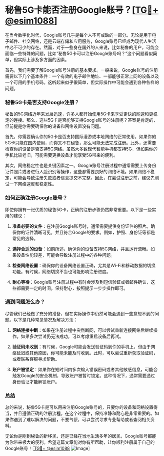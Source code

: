 # 秘鲁5G卡能否注册Google账号？[[TG💪+ @esim1088](https://t.me/s/esim1088)]

在当今数字化时代，Google账号几乎是每个人不可或缺的一部分。无论是用于电子邮件、社交网络，还是云端存储和应用服务，Google账号已经成为现代人生活中必不可少的存在。然而，对于一些身在国外的人来说，比如秘鲁的用户，可能会面临一些特殊的问题，比如“秘鲁5G卡可以注册Google账号吗？”这个问题看似简单，但实际上涉及多方面的因素。

首先，我们需要了解Google账号注册的基本要求。一般来说，Google账号的注册需要以下几个基本条件：一个有效的电子邮件地址、一部能够正常上网的设备以及一个可用的手机号码。这听起来似乎很简单，但实际操作中可能会遇到各种各样的问题。

### **秘鲁5G卡是否支持Google注册？**

秘鲁的5G网络近年来发展迅速，许多人都开始使用5G卡来享受更快的网速和更稳定的连接。那么，这些5G卡是否能够支持Google账号的注册呢？答案是肯定的，但前提是你需要确保你的设备和网络设置没有问题。

首先，你需要确认你的5G卡是否支持国际漫游或本地网络的正常使用。如果你的5G卡只能在国内使用，而你又不在秘鲁，那么可能无法完成注册。此外，还需要检查你的设备是否支持5G网络。虽然大多数现代智能手机都支持5G，但如果你的手机比较老旧，可能需要更换设备才能享受5G带来的便利。

其次，网络稳定性也是关键因素之一。Google账号注册过程中通常需要上传身份证件照片或者进行人脸识别等操作，这些都需要良好的网络环境。如果网络不稳定，可能会导致注册失败或者信息提交不完整。因此，在尝试注册之前，建议先测试一下网络速度和稳定性。

### **如何正确注册Google账号？**

即使你拥有一张优质的秘鲁5G卡，正确的注册步骤仍然非常重要。以下是一些实用的建议：

1. **准备必要的文件**：在注册Google账号时，通常需要提供身份证件的照片。确保你的证件清晰可见，并且符合Google的要求。例如，护照、身份证等都是常见的选择。

2. **选择合适的设备**：如前所述，确保你的设备支持5G网络，并且运行流畅。如果设备性能较差，可能会导致注册过程中的各种问题。

3. **检查网络设置**：确保你的设备网络设置正确，尤其是Wi-Fi和移动数据的切换功能。有时候，网络切换不当也可能影响注册进度。

4. **耐心等待**：Google账号注册过程中有时会涉及到短信验证或者邮件确认，这些都需要一定的时间。保持耐心，按照提示一步步操作即可。

### **遇到问题怎么办？**

尽管我们已经做了充分的准备，但在实际操作中仍然可能会遇到一些意想不到的问题。以下是几种常见情况及解决方法：

1. **网络连接中断**：如果在注册过程中突然断网，可以尝试重新连接网络后继续操作。如果多次尝试仍无法成功，可以考虑重启设备后再试。

2. **验证码未收到**：有时候，Google可能会发送验证码到你的手机上，但由于网络延迟或其他原因，你可能未能及时收到。此时，可以尝试重新获取验证码，或者联系客服寻求帮助。

3. **账户被锁定**：如果你在短时间内多次输入错误密码或者其他敏感信息，可能会触发Google的安全机制，导致账户被暂时锁定。这种情况下，通常需要通过身份验证才能解锁账户。

### **总结**

总的来说，秘鲁5G卡是可以用来注册Google账号的，只要你的设备和网络设置得当，并且遵循正确的注册流程。在这个过程中，保持冷静和耐心是非常重要的。如果你遇到了难以解决的问题，不要气馁，可以尝试寻求专业帮助或者查阅相关资料。

无论你是刚到秘鲁的新移民，还是已经在当地生活多年的居民，Google账号都能为你带来极大的便利。希望这篇文章能对你有所帮助，让你顺利注册属于自己的Google账号！[[TG💪+ @esim1088](https://t.me/s/esim1088) ![Image](https://i.postimg.cc/4NQfJmqS/Snipaste-2025-05-13-00-14-12.png)]